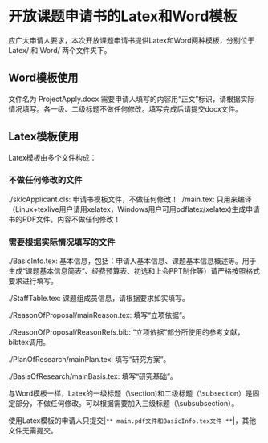 # 开放课题申请书的Latex和Word模板
应广大申请人要求，本次开放课题申请书提供Latex和Word两种模板，分别位于
Latex/
和
Word/
两个文件夹下。
## Word模板使用
文件名为
ProjectApply.docx
需要申请人填写的内容用“正文”标识，请根据实际情况填写。各一级、二级标题不做任何修改。填写完成后请提交docx文件。

## Latex模板使用
Latex模板由多个文件构成：

### 不做任何修改的文件
./sklcApplicant.cls: 申请书模板文件，不做任何修改！
./main.tex: 只用来编译（Linux+texlive用户请用xelatex，Windows用户可用pdflatex/xelatex)生成申请书的PDF文件，内容不做任何修改！

### 需要根据实际情况填写的文件
./BasicInfo.tex: 基本信息，包括：申请人基本信息、课题基本信息概述等。用于生成“课题基本信息简表”、经费预算表、初选和上会PPT制作等）请严格按照格式要求进行填写。

./StaffTable.tex: 课题组成员信息，请根据要求如实填写。

./ReasonOfProposal/mainReason.tex: 填写“立项依据”。

./ReasonOfProposal/ReasonRefs.bib: “立项依据”部分所使用的参考文献，bibtex调用。

./PlanOfResearch/mainPlan.tex: 填写“研究方案”。

./BasisOfResearch/mainBasis.tex: 填写“研究基础”。

与Word模板一样，Latex的一级标题（\section)和二级标题（\subsection）是固定部分，不做任何修改。可以根据需要加入三级标题（\subsubsection）。

使用Latex模板的申请人只提交|`** main.pdf文件和BasicInfo.tex文件 **`|，其他文件无需提交。


